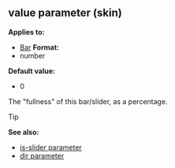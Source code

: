 ## value parameter (skin)

<!-- -->
**Applies to:**
+   [Bar](/ref/skin/control/bar.md) <!-- -->
**Format:**
+   number
<!-- -->
**Default value:**
+   0


The "fullness" of this bar/slider, as a percentage.

> [!TIP] 
> **See also:**
> +   [is-slider parameter](/ref/skin/param/is-slider.md) 
> +   [dir parameter](/ref/skin/param/dir.md) 